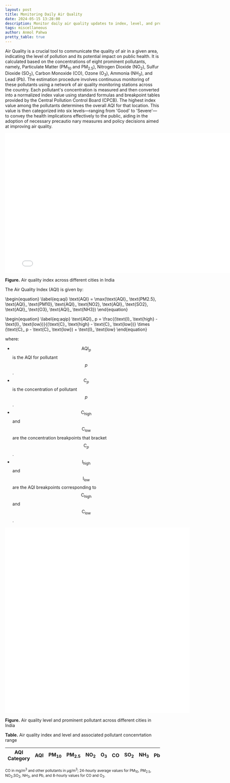 ```yaml
---
layout: post
title: Monitoring Daily Air Quality
date: 2024-05-15 13:28:00
description: Monitor daily air quality updates to index, level, and prominent pollutant across different cities in India.
tags: miscellaneous
author: Anmol Pahwa
pretty_table: true
---
```


Air Quality is a crucial tool to communicate the quality of air in a given area, indicating the level of pollution and its potential impact on public health. It is calculated based on the concentrations of eight prominent pollutants, namely, Particulate Matter (PM<sub>10</sub> and PM<sub>2.5</sub>), Nitrogen Dioxide (NO<sub>2</sub>), Sulfur Dioxide (SO<sub>2</sub>), Carbon Monoxide (CO), Ozone (O<sub>3</sub>), Ammonia (NH<sub>3</sub>), and Lead (Pb). The estimation procedure involves continuous monitoring of these pollutants using a network of air quality monitoring stations across the country. Each pollutant's concentration is measured and then converted into a normalized index value using standard formulas and breakpoint tables provided by the Central Pollution Control Board (CPCB). The highest index value among the pollutants determines the overall AQI for that location. This value is then categorized into six levels—ranging from 'Good' to 'Severe'—to convey the health implications effectively to the public, aiding in the adoption of necessary precautio nary measures and policy decisions aimed at improving air quality.

<div class="l-page">
  <iframe
    src="{{ '/assets/plotly/index.html' | relative_url }}"
    frameborder="0"
    scrolling="no"
    height="455"
    width="800"
  ></iframe>
</div>

**Figure.** Air quality index across different cities in India

The Air Quality Index (AQI) is given by:

\begin{equation}
\label{eq:aqi}
\text{AQI} = \max(\text{AQI}_ \text{PM2.5}, \text{AQI}_ \text{PM10}, \text{AQI}_ \text{NO2}, \text{AQI}_ \text{SO2}, \text{AQI}_ \text{O3}, \text{AQI}_ \text{NH3})
\end{equation}

\begin{equation}
\label{eq:aqip}
\text{AQI}_ p = \frac{(\text{I}_ \text{high} - \text{I}_ \text{low})}{(\text{C}_ \text{high} - \text{C}_ \text{low})} \times (\text{C}_ p - \text{C}_ \text{low}) + \text{I}_ \text{low}
\end{equation}

where:
  - $$ \text{AQI}_ p $$ is the AQI for pollutant $$ p $$.
  - $$ \text{C}_ p $$ is the concentration of pollutant $$ p $$.
  - $$ \text{C}_ \text{high} $$ and $$ \text{C}_ \text{low} $$ are the concentration breakpoints that bracket $$ \text{C}_p $$.
  - $$ \text{I}_ \text{high} $$ and $$ \text{I}_ \text{low} $$ are the AQI breakpoints corresponding to $$ \text{C}_ \text{high} $$ and $$ \text{C}_ \text{low} $$.

<style>
  .iframe-container {
    display: flex;
    justify-content: space-around;
    width: 100%;
    align-items: center;
  }
</style>

<div class="iframe-container">
  <iframe
    src="{{ '/assets/plotly/level.html' | relative_url }}"
    frameborder="0"
    scrolling="no"
    height="605"
    width="450"
  ></iframe>
  <iframe
    src="{{ '/assets/plotly/pollutant.html' | relative_url }}"
    frameborder="0"
    scrolling="no"
    height="605"
    width="450"
  ></iframe>
</div>

**Figure.** Air quality level and prominent pollutant across different cities in India

**Table.** Air quality index and level and associated pollutant concenrtation range

<table
  id="table"
  data-toggle="table"
  data-url="{{ '/assets/json/airquality.json' | relative_url }}"
>
  <thead>
    <tr>
      <th data-field="AQI Category">AQI Category</th>
      <th data-field="AQI">AQI</th>
      <th data-field="PM10">PM<sub>10</sub></th>
      <th data-field="PM2.5">PM<sub>2.5</sub></th>
      <th data-field="NO2">NO<sub>2</sub></th>
      <th data-field="O3">O<sub>3</sub></th>
      <th data-field="CO">CO</th>
      <th data-field="SO2">SO<sub>2</sub></th>
      <th data-field="NH3">NH<sub>3</sub></th>
      <th data-field="Pb">Pb</th>
    </tr>
  </thead>
</table>
<sup>CO in mg/m<sup>3</sup> and other pollutants in μg/m<sup>3</sup>; 24-hourly average values for PM<sub>10</sub>, PM<sub>2.5</sub>, NO<sub>2</sub>,SO<sub>2</sub>, NH<sub>3</sub>, and Pb, and 8-hourly values for CO and O<sub>3</sub>.</sup>

